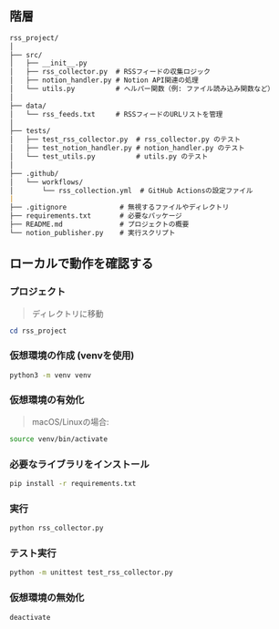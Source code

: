 ## 階層

```markdown
rss_project/
│
├── src/
│   ├── __init__.py
│   ├── rss_collector.py  # RSSフィードの収集ロジック
│   ├── notion_handler.py # Notion API関連の処理
│   └── utils.py          # ヘルパー関数（例: ファイル読み込み関数など）
│
├── data/
│   └── rss_feeds.txt     # RSSフィードのURLリストを管理
│
├── tests/
│   ├── test_rss_collector.py  # rss_collector.py のテスト
│   ├── test_notion_handler.py # notion_handler.py のテスト
│   └── test_utils.py          # utils.py のテスト
│
├── .github/
│   └── workflows/
│       └── rss_collection.yml  # GitHub Actionsの設定ファイル
|
├── .gitignore             # 無視するファイルやディレクトリ
├── requirements.txt       # 必要なパッケージ
├── README.md              # プロジェクトの概要
└── notion_publisher.py    # 実行スクリプト

```

## ローカルで動作を確認する

### プロジェクト

> ディレクトリに移動

```powershell
cd rss_project
```

### 仮想環境の作成 (venvを使用)

```bash
python3 -m venv venv
```

### 仮想環境の有効化

> macOS/Linuxの場合:

```bash
source venv/bin/activate
```

### 必要なライブラリをインストール

```bash
pip install -r requirements.txt
```

### 実行

```bash
python rss_collector.py
```

### テスト実行

```bash
python -m unittest test_rss_collector.py
```

### 仮想環境の無効化

```bash
deactivate
```
